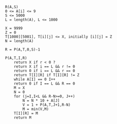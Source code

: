     R(A,S)
    0 <= A[i] <= 9 
    S <= 5000
    L = length(A), L <= 1000
     
    X = 9999 
    Z = 0
    T[1000][5001], T[i][j] <= X, initially [i][j] = Z
    N = length(A) 

    R = P(A,T,0,S)-1

    P(A,T,I,R)
        return X if r < 0 ? 
        return X if i == L && r != 0
        return 0 if i == L && r == 0
        return T[I][R] if T[I][R] != Z
        while A[I] == 0 I++
        return 0 if I == L && R == 0
        M = X
        N = 0
        for (j=I,I<L && R-N>=0, J++)
            N = N * 10 + A[J]
            V = 1 + P(A,T,J+1,R-N)
            M = min(V,M)
        T[I][R] = M
        return M


        



